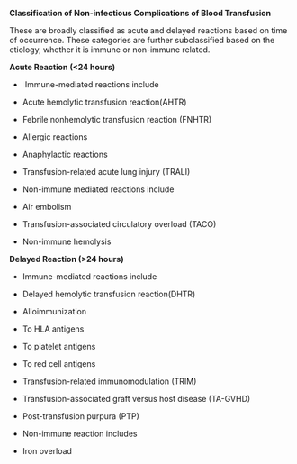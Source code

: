 **Classification of Non-infectious Complications of Blood Transfusion**

These are broadly classified as acute and delayed reactions based on time of occurrence. These categories are further subclassified based on the etiology, whether it is immune or non-immune related.

**Acute Reaction (<24 hours)**

-  Immune-mediated reactions include

- Acute hemolytic transfusion reaction(AHTR) 
- Febrile nonhemolytic transfusion reaction (FNHTR)
- Allergic reactions 
- Anaphylactic reactions 
- Transfusion-related acute lung injury (TRALI)

- Non-immune mediated reactions include

- Air embolism
- Transfusion-associated circulatory overload (TACO) 
- Non-immune hemolysis

**Delayed Reaction (>24 hours)**

- Immune-mediated reactions include

- Delayed hemolytic transfusion reaction(DHTR) 
- Alloimmunization

- To HLA antigens
- To platelet antigens 
- To red cell antigens


- Transfusion-related immunomodulation (TRIM)
- Transfusion-associated graft versus host disease (TA-GVHD)
- Post-transfusion purpura (PTP)

- Non-immune reaction includes

- Iron overload